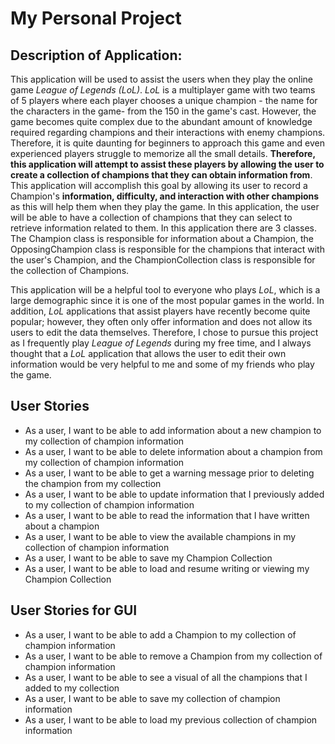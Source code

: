 # My Personal Project

## Description of Application:
This application will be used to assist the users when they play the online
game *League of Legends (LoL)*. *LoL* is a multiplayer game with two teams
of 5 players where each player chooses a unique champion - the name for the
characters in the game- from the 150 in the game's cast. However, the game becomes quite complex due to the abundant
amount of knowledge required regarding champions and their interactions with enemy champions. Therefore, it is quite 
daunting for beginners to approach this game and even experienced players struggle to memorize all the small details. 
**Therefore, this application will attempt to assist these players by allowing the user to create a collection of 
champions that they can obtain information from**. This application will accomplish this goal by allowing its user to 
record a Champion's **information, difficulty, and interaction with other champions** as this will help them when they
play the game. In this application, the user will be able to have a collection of champions that they can select to 
retrieve information related to them. In this application there are 3 classes. The Champion class is responsible for
information about a Champion, the OpposingChampion class is responsible for the champions that interact with the user's
Champion, and the ChampionCollection class is responsible for the collection of Champions.

This application will be a helpful tool to everyone who plays *LoL*, which
is a large demographic since it is one of the most popular games in the world. In addition, *LoL*
applications that assist players have recently become quite popular; however, they often only offer information
and does not allow its users to edit the data themselves. Therefore, I chose to pursue this project as I 
frequently play *League of Legends* during my free time, and I always thought that a *LoL* application that allows
the user to edit their own information would be very helpful to me and some of my friends who play the game.


## User Stories

- As a user, I want to be able to add information about a new champion to my collection of champion information
- As a user, I want to be able to delete information about a champion from my collection of champion information
- As a user, I want to be able to get a warning message prior to deleting the champion from my collection
- As a user, I want to be able to update information that I previously added to my collection of champion information
- As a user, I want to be able to read the information that I have written about a champion
- As a user, I want to be able to view the available champions in my collection of champion information
- As a user, I want to be able to save my Champion Collection
- As a user, I want to be able to load and resume writing or viewing my Champion Collection

## User Stories for GUI
- As a user, I want to be able to add a Champion to my collection of champion information
- As a user, I want to be able to remove a Champion from my collection of champion information
- As a user, I want to be able to see a visual of all the champions that I added to my collection
- As a user, I want to be able to save my collection of champion information
- As a user, I want to be able to load my previous collection of champion information